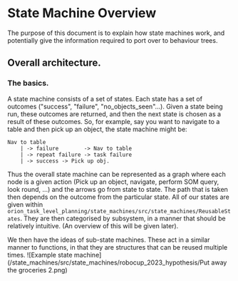 # State Machine Overview

The purpose of this document is to explain how state machines work, and potentially give the information required to port over to behaviour trees.

## Overall architecture.

### The basics.

A state machine consists of a set of states. 
Each state has a set of outcomes ("success", "failure", "no_objects_seen"...).
Given a state being run, these outcomes are returned, and then the next state is chosen as a result of these outcomes.
So, for example, say you want to navigate to a table and then pick up an object, the state machine might be:
```
Nav to table
    | -> failure        -> Nav to table
    | -> repeat failure -> task failure
    | -> success -> Pick up obj.
```
Thus the overall state machine can be represented as a graph where each node is a given action (Pick up an object, navigate, perform SOM query, look round, ...) and the arrows go from state to state. The path that is taken then depends on the outcome from the particular state. 
All of our states are given within `orion_task_level_planning/state_machines/src/state_machines/ReusableStates`. They are then categorised by subsystem, in a manner that should be relatively intuitive. (An overview of this will be given later).

We then have the ideas of sub-state machines.
These act in a similar manner to functions, in that they are structures that can be reused multiple times.
![Example state machine](/state_machines/src/state_machines/robocup_2023_hypothesis/Put away the groceries 2.png)